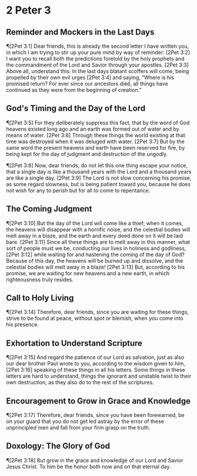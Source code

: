 # 2 Peter 3

## Reminder and Mockers in the Last Days
¶[2Pet 3:1] Dear friends, this is already the second letter I have written you, in which I am trying to stir up your pure mind by way of reminder:
[2Pet 3:2] I want you to recall both the predictions foretold by the holy prophets and the commandment of the Lord and Savior through your apostles.
[2Pet 3:3] Above all, understand this: In the last days blatant scoffers will come, being propelled by their own evil urges
[2Pet 3:4] and saying, “Where is his promised return? For ever since our ancestors died, all things have continued as they were from the beginning of creation.”

## God's Timing and the Day of the Lord
¶[2Pet 3:5] For they deliberately suppress this fact, that by the word of God heavens existed long ago and an earth was formed out of water and by means of water.
[2Pet 3:6] Through these things the world existing at that time was destroyed when it was deluged with water.
[2Pet 3:7] But by the same word the present heavens and earth have been reserved for fire, by being kept for the day of judgment and destruction of the ungodly.

¶[2Pet 3:8] Now, dear friends, do not let this one thing escape your notice, that a single day is like a thousand years with the Lord and a thousand years are like a single day.
[2Pet 3:9] The Lord is not slow concerning his promise, as some regard slowness, but is being patient toward you, because he does not wish for any to perish but for all to come to repentance.

## The Coming Judgment
¶[2Pet 3:10] But the day of the Lord will come like a thief; when it comes, the heavens will disappear with a horrific noise, and the celestial bodies will melt away in a blaze, and the earth and every deed done on it will be laid bare.
[2Pet 3:11] Since all these things are to melt away in this manner, what sort of people must we be, conducting our lives in holiness and godliness,
[2Pet 3:12] while waiting for and hastening the coming of the day of God? Because of this day, the heavens will be burned up and dissolve, and the celestial bodies will melt away in a blaze!
[2Pet 3:13] But, according to his promise, we are waiting for new heavens and a new earth, in which righteousness truly resides.

## Call to Holy Living
¶[2Pet 3:14] Therefore, dear friends, since you are waiting for these things, strive to be found at peace, without spot or blemish, when you come into his presence.

## Exhortation to Understand Scripture
¶[2Pet 3:15] And regard the patience of our Lord as salvation, just as also our dear brother Paul wrote to you, according to the wisdom given to him,
[2Pet 3:16] speaking of these things in all his letters. Some things in these letters are hard to understand, things the ignorant and unstable twist to their own destruction, as they also do to the rest of the scriptures.

## Encouragement to Grow in Grace and Knowledge
¶[2Pet 3:17] Therefore, dear friends, since you have been forewarned, be on your guard that you do not get led astray by the error of these unprincipled men and fall from your firm grasp on the truth.

## Doxology: The Glory of God
¶[2Pet 3:18] But grow in the grace and knowledge of our Lord and Savior Jesus Christ. To him be the honor both now and on that eternal day.

